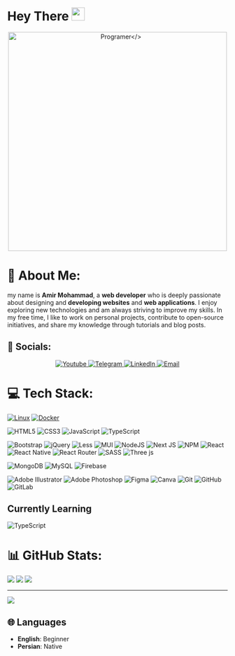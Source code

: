 <div id="container">
    <h1>
        <span>Hey There</span>
        <img src="https://media.giphy.com/media/hvRJCLFzcasrR4ia7z/giphy.gif" width="30px" />
    </h1>
    <div align="center">
        <img src="https://media4.giphy.com/media/3kPDmoWdBpQPNhCnUG/giphy.gif" width="500" alt="Programer</>" />
    </div>
</div>

# 💫 About Me:

my name is **Amir Mohammad**, a **web developer** who is deeply passionate about designing and
**developing
websites** and **web applications**. I enjoy exploring new technologies and am always striving to
improve my
skills. In my free time, I like to work on personal projects, contribute to open-source initiatives, and
share my knowledge through tutorials and blog posts.

## 👨 Socials:

<p align="center">
    <a href="https://youtube.com/@AmirMohammadFirouzii">
        <img alt="Youtube" src="https://img.shields.io/badge/YouTube-ff0000.svg?logo=youtube&logoColor=white" />
    </a>
    <a href="https://t.me/AmirMohammadFirouzi">
        <img alt="Telegram" src="https://img.shields.io/badge/Telegram-1da1f2.svg?logo=telegram&logoColor=white" />
    </a>
    <a href="https://linkedin.com/">
        <img alt="LinkedIn" src="https://img.shields.io/badge/LinkedIn-0077b5.svg?logo=linkedin&logoColor=white" />
    </a>
    <a href="AmirMohammadFirouzi@gmail.com">
        <img alt="Email" src="https://img.shields.io/badge/Email-c14438.svg?logo=gmail&logoColor=white" />
    </a>
</p>

# 💻 Tech Stack:

[![Linux](https://img.shields.io/badge/-Linux-fcc624?style=flat&logo=linux&logoColor=222222)](https://linux.org/)
[![Docker](https://img.shields.io/badge/Docker-0b9ffd?style=flat&logo=docker&logoColor=white)](https://docker.com/)

![HTML5](https://img.shields.io/badge/html5-%23E34F26.svg?style=flat-square&logo=html5&logoColor=white)
![CSS3](https://img.shields.io/badge/css3-%231572B6.svg?style=flat-square&logo=css3&logoColor=white)
![JavaScript](https://img.shields.io/badge/javascript-%23323330.svg?style=flat-square&logo=javascript&logoColor=%23F7DF1E)
![TypeScript](https://img.shields.io/badge/typescript-%23007ACC.svg?style=flat-square&logo=typescript&logoColor=white)

![Bootstrap](https://img.shields.io/badge/bootstrap-%238511FA.svg?style=flat-square&logo=bootstrap&logoColor=white)
![jQuery](https://img.shields.io/badge/jquery-%230769AD.svg?style=flat-square&logo=jquery&logoColor=white)
![Less](https://img.shields.io/badge/less-2B4C80?style=flat-square&logo=less&logoColor=white)
![MUI](https://img.shields.io/badge/MUI-%230081CB.svg?style=flat-square&logo=mui&logoColor=white)
![NodeJS](https://img.shields.io/badge/node.js-6DA55F?style=flat-square&logo=node.js&logoColor=white)
![Next JS](https://img.shields.io/badge/Next-black?style=flat-square&logo=next.js&logoColor=white)
![NPM](https://img.shields.io/badge/NPM-%23CB3837.svg?style=flat-square&logo=npm&logoColor=white)
![React](https://img.shields.io/badge/react-%2320232a.svg?style=flat-square&logo=react&logoColor=%2361DAFB)
![React Native](https://img.shields.io/badge/react_native-%2320232a.svg?style=flat-square&logo=react&logoColor=%2361DAFB)
![React Router](https://img.shields.io/badge/React_Router-CA4245?style=flat-square&logo=react-router&logoColor=white)
![SASS](https://img.shields.io/badge/SASS-hotpink.svg?style=flat-square&logo=SASS&logoColor=white)
![Three js](https://img.shields.io/badge/threejs-black?style=flat-square&logo=three.js&logoColor=white)

![MongoDB](https://img.shields.io/badge/MongoDB-%234ea94b.svg?style=flat-square&logo=mongodb&logoColor=white)
![MySQL](https://img.shields.io/badge/mysql-4479A1.svg?style=flat-square&logo=mysql&logoColor=white)
![Firebase](https://img.shields.io/badge/firebase-a08021?style=flat-square&logo=firebase&logoColor=ffcd34)

![Adobe Illustrator](https://img.shields.io/badge/adobe%20illustrator-%23FF9A00.svg?style=flat-square&logo=adobe%20illustrator&logoColor=white)
![Adobe Photoshop](https://img.shields.io/badge/adobe%20photoshop-%2331A8FF.svg?style=flat-square&logo=adobe%20photoshop&logoColor=white)
![Figma](https://img.shields.io/badge/figma-%23F24E1E.svg?style=flat-square&logo=figma&logoColor=white)
![Canva](https://img.shields.io/badge/Canva-%2300C4CC.svg?style=flat-square&logo=Canva&logoColor=white)
![Git](https://img.shields.io/badge/git-%23F05033.svg?style=flat-square&logo=git&logoColor=white)
![GitHub](https://img.shields.io/badge/github-%23121011.svg?style=flat-square&logo=github&logoColor=white)
![GitLab](https://img.shields.io/badge/gitlab-%23181717.svg?style=flat-square&logo=gitlab&logoColor=white)

## Currently Learning

![TypeScript](https://img.shields.io/badge/typescript-%23007ACC.svg?style=flat-square&logo=typescript&logoColor=white)


# 📊 GitHub Stats:

![](https://github-readme-stats.vercel.app/api?username=amirmohammadfirouzi&theme=tokyonight&hide_border=false&include_all_commits=true&count_private=true)
![](https://github-readme-stats.vercel.app/api/top-langs/?username=amirmohammadfirouzi&theme=tokyonight&hide_border=false&include_all_commits=true&count_private=true&layout=compact)
![](https://quotes-github-readme.vercel.app/api?type=horizontal&theme=tokyonight)

---

[![](https://visitcount.itsvg.in/api?id=amirmohammadfirouzi&icon=5&color=1)](https://visitcount.itsvg.in)

## 🌐 Languages

- **English**: Beginner
- **Persian**: Native